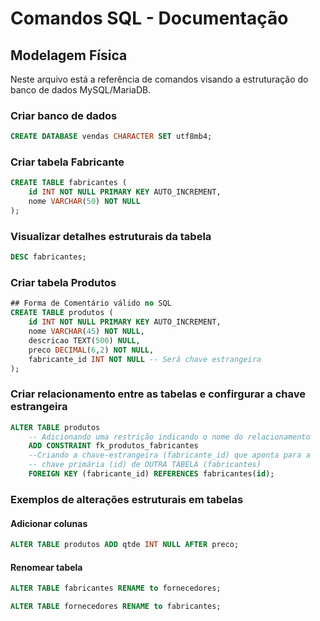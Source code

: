 # Comandos SQL - Documentação

## Modelagem Física
Neste arquivo está a referência de comandos visando a estruturação do banco de dados MySQL/MariaDB.

### Criar banco de dados 

``` sql
CREATE DATABASE vendas CHARACTER SET utf8mb4;
```

### Criar tabela Fabricante
``` sql
CREATE TABLE fabricantes (
    id INT NOT NULL PRIMARY KEY AUTO_INCREMENT, 
    nome VARCHAR(50) NOT NULL
);
```

### Visualizar detalhes estruturais da tabela 
``` sql
DESC fabricantes;
```

### Criar tabela Produtos
``` sql
## Forma de Comentário válido no SQL
CREATE TABLE produtos (
    id INT NOT NULL PRIMARY KEY AUTO_INCREMENT, 
    nome VARCHAR(45) NOT NULL,
    descricao TEXT(500) NULL,
    preco DECIMAL(6,2) NOT NULL,
    fabricante_id INT NOT NULL -- Será chave estrangeira
);
```

### Criar relacionamento entre as tabelas e confirgurar a chave estrangeira

``` sql
ALTER TABLE produtos
    -- Adicionando uma restrição indicando o nome do relacionamento 
	ADD CONSTRAINT fk_produtos_fabricantes
    --Criando a chave-estrangeira (fabricante_id) que aponta para a 
    -- chave primária (id) de OUTRA TABELA (fabricantes)
    FOREIGN KEY (fabricante_id) REFERENCES fabricantes(id);
```

### Exemplos de alterações estruturais em tabelas

#### Adicionar colunas 
``` sql
ALTER TABLE produtos ADD qtde INT NULL AFTER preco;
```

#### Renomear tabela 

``` sql
ALTER TABLE fabricantes RENAME to fornecedores;

ALTER TABLE fornecedores RENAME to fabricantes;
```